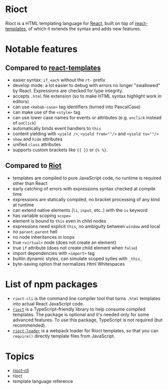 # Rioct

Rioct is a HTML templating language for [React](https://facebook.github.io/react/),
built on top of [react-templates](https://github.com/wix/react-templates), of which it
extends the syntax and adds new features.

# Notable features

## Compared to [react-templates](https://github.com/wix/react-templates)

- easier syntax: `if`, `each` without the `rt-` prefix
- develop mode: a lot easier to debug with errors no longer "swallowed" by React. Expressions are checked for type integrity.
- accepts `.html` file extension (so to make HTML syntax highlight work in editors)
- can use `<kebab-case>` tag identifiers (turned into PascalCase)
- can make use of the `<style>` tag
- can use lower case names for events or attributes (e.g. `onclick` instead of `onClick`)
- automatically binds event handlers to `this`
- content yielding with `<yield />`, `<yield from=""/>` and `<yield to=""/>`
- `show` and `hide` attributes
- unified `class` attributes
- supports custom brackets like `{{ }}` or `{% %}`.

## Compared to [Riot](http://riotjs.com/)

- templates are compiled to pure JavaScript code, no runtime is required other than React
- early catching of errors with expressions syntax checked at compile time
- expressions are statically compiled, no bracket processing of any kind at runtime
- can extend native elements (`li`, `input`, etc..) with the `is` keyword
- has variable scoping `scope=`
- element is bound to `this` even in child nodes
- expressions need explicit `this`, no ambiguity between `window` and local
- no `parent.parent` hell
- no node inheritances in loops
- true `<virtual>` node (does not create an element)
- true `if` attribute (does not create child element when `false`)
- import dependencies with `<import>` tag
- builtin dynamic styles, can simulate scoped sytles with `_this_`
- byte-saving option that normalizes Html Whitespaces

# List of npm packages

- `rioct-cli` is the command line compiler tool that turns `.html` templates into actual React JavaScript code.
- [`rioct`](https://github.com/nippur72/rioct) is a TypeScript-friendly library to help consume compiled templates. The package is optional
and it's needed only for some advanced features. To use this package, TypeScript is not required (but recommended).
- [`rioct-loader`](https://github.com/nippur72/rioct-loader) is a webpack loader for Rioct templates, so that you can `require()` directly
template files from JavaScript.

# Topics

- [rioct-cli](RIOCT-CLI.md)
- rioct
- template language reference

